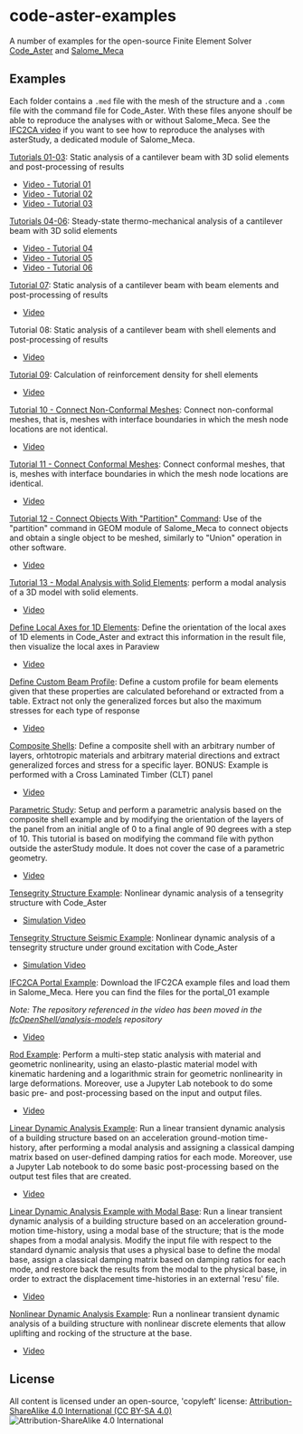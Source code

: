 # code-aster-examples
A number of examples for the open-source Finite Element Solver [Code_Aster](https://www.code-aster.org/) and [Salome_Meca](https://www.code-aster.org/spip.php?article303)

## Examples

Each folder contains a `.med` file with the mesh of the structure and a `.comm` file with the command file for Code_Aster. With these files anyone shoulf be able to reproduce the analyses with or without Salome_Meca. See the [IFC2CA video](https://youtu.be/V9Pc7SJvuRg) if you want to see how to reproduce the analyses with asterStudy, a dedicated module of Salome_Meca.

[Tutorials 01-03](Tutorials_01-03): Static analysis of a cantilever beam with 3D solid elements and post-processing of results
- [Video - Tutorial 01](https://youtu.be/lFUF5EelFUo)
- [Video - Tutorial 02](https://youtu.be/BizOXE3T9m8)
- [Video - Tutorial 03](https://youtu.be/07UxN1EaUvI)


[Tutorials 04-06](Tutorials_04-06): Steady-state thermo-mechanical analysis of a cantilever beam with 3D solid elements
- [Video - Tutorial 04](https://youtu.be/Rs_DuxT5dgw)
- [Video - Tutorial 05](https://youtu.be/D7V7Qn-40DU)
- [Video - Tutorial 06](https://youtu.be/eXNyT-aPh6Y)

[Tutorial 07](Tutorial_07): Static analysis of a cantilever beam with beam elements and post-processing of results
- [Video](https://youtu.be/Cx6mGyJH1Ms)

Tutorial 08: Static analysis of a cantilever beam with shell elements and post-processing of results
- [Video](https://youtu.be/qror21Uzc6c)

[Tutorial 09](Tutorial_09): Calculation of reinforcement density for shell elements
- [Video](https://youtu.be/wo5SJwPJCfU)

[Tutorial 10 - Connect Non-Conformal Meshes](Tutorial_10): Connect non-conformal meshes, that is, meshes with interface boundaries in which the mesh node locations are not identical.
- [Video](https://youtu.be/4peRNehSsj4)

[Tutorial 11 - Connect Conformal Meshes](Tutorial_11): Connect conformal meshes, that is, meshes with interface boundaries in which the mesh node locations are identical.
- [Video](https://youtu.be/U4qTv7UFFdA)

[Tutorial 12 - Connect Objects With "Partition" Command](Tutorial_12): Use of the "partition" command in GEOM module of Salome_Meca to connect objects and obtain a single object to be meshed, similarly to "Union" operation in other software.
- [Video](https://youtu.be/pdlUbAUb1GY)

[Tutorial 13 - Modal Analysis with Solid Elements](Tutorial_13): perform a modal analysis of a 3D model with solid elements.
- [Video](https://youtu.be/qnE_PcYbw7M)

[Define Local Axes for 1D Elements](DefineLocalAxes1D): Define the orientation of the local axes of 1D elements in Code_Aster and extract this information in the result file, then visualize the local axes in Paraview
- [Video](https://youtu.be/FUiFjAtCyX0)

[Define Custom Beam Profile](CustomBeamProfile): Define a custom profile for beam elements given that these properties are calculated beforehand or extracted from a table. Extract not only the generalized forces but also the maximum stresses for each type of response
- [Video](https://youtu.be/uZBcvgoby54)

[Composite Shells](CompositeShellExample): Define a composite shell with an arbitrary number of layers, orhtotropic materials and arbitrary material directions and extract generalized forces and stress for a specific layer. BONUS: Example is performed with a Cross Laminated Timber (CLT) panel
- [Video](https://youtu.be/52INSrQ48iQ)

[Parametric Study](ParametricStudyExample): Setup and perform a parametric analysis based on the composite shell example and by modifying the orientation of the layers of the panel from an initial angle of 0 to a final angle of 90 degrees with a step of 10. This tutorial is based on modifying the command file with python outside the asterStudy module. It does not cover the case of a parametric geometry.
- [Video](https://youtu.be/Fy49b0nwpXI)

[Tensegrity Structure Example](TensegrityExample): Nonlinear dynamic analysis of a tensegrity structure with Code_Aster
- [Simulation Video](https://youtu.be/PegRyW-5HXY)

[Tensegrity Structure Seismic Example](TensegritySeismic): Nonlinear dynamic analysis of a tensegrity structure under ground excitation with Code_Aster
- [Simulation Video](https://youtu.be/mPJh2J6BfA8)

[IFC2CA Portal Example](IFC2CA_PortalExample): Download the IFC2CA example files and load them in Salome_Meca. Here you can find the files for the portal_01 example

_Note: The repository referenced in the video has been moved in the [IfcOpenShell/analysis-models](https://github.com/IfcOpenShell/analysis-models) repository_
- [Video](https://youtu.be/V9Pc7SJvuRg)

[Rod Example](RodExample): Perform a multi-step static analysis with material and geometric nonlinearity, using an elasto-plastic material model with kinematic hardening and a logarithmic strain for geometric nonlinearity in large deformations.
Moreover, use a Jupyter Lab notebook to do some basic pre- and post-processing based on the input and output files.
- [Video](https://youtu.be/3z35NDNWV78)

[Linear Dynamic Analysis Example](LDA-Example): Run a linear transient dynamic analysis of a building structure based on an acceleration ground-motion time-history, after performing a modal analysis and assigning a classical damping matrix based on user-defined damping ratios for each mode.
Moreover, use a Jupyter Lab notebook to do some basic post-processing based on the output test files that are created.
- [Video](https://youtu.be/QoaNW4zC5u0)

[Linear Dynamic Analysis Example with Modal Base](LDA-Modal-Example): Run a linear transient dynamic analysis of a building structure based on an acceleration ground-motion time-history, using a modal base of the structure; that is the mode shapes from a modal analysis. Modify the input file with respect to the standard dynamic analysis that uses a physical base to define the modal base, assign a classical damping matrix based on damping ratios for each mode, and restore back the results from the modal to the physical base, in order to extract the displacement time-histories in an external 'resu' file.
- [Video](https://youtu.be/faFMYlkHM0g)

[Nonlinear Dynamic Analysis Example](NLDA-Example): Run a nonlinear transient dynamic analysis of a building structure with nonlinear discrete elements that allow uplifting and rocking of the structure at the base.
- [Video](https://youtu.be/s9dH7wyoewk)

## License
All content is licensed under an open-source, 'copyleft' license:
[Attribution-ShareAlike 4.0 International (CC BY-SA 4.0)](https://creativecommons.org/licenses/by-sa/4.0/)
![Attribution-ShareAlike 4.0 International](http://i.creativecommons.org/l/by-sa/3.0/88x31.png)
